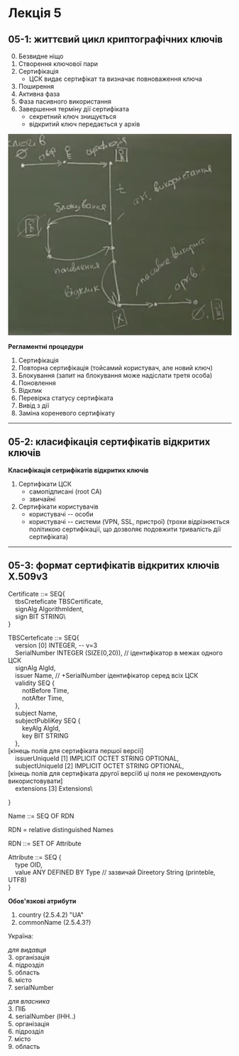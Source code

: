 # Лекція 5
## 05-1: життєвий цикл криптографічних ключів

0. Безвидне ніщо
1. Створення ключової пари
1. Сертифікація
    * ЦСК видає сертифікат та визначає повноваження ключа
1. Поширення 
1. Активна фаза
1. Фаза пасивного використання
1. Завершення терміну дії сертифіката 
    - секретний ключ знищується
    - відкритий ключ передається у архів

![](./pictures/KCL.png)

**Регламентні процедури**
1. Сертифікація
2. Повторна сертифікація (тойсамий користувач, але новий ключ)
3. Блокування (запит на блокування може надіслати третя особа)
4. Поновлення
5. Відклик
6. Перевірка статусу сертифіката
7. Вивід з дії
8. Заміна кореневого сертифікату

---

## 05-2: класифікація сертифікатів відкритих ключів

**Класифікація сетрифікатів відкритих ключів**

1. Сертифікати ЦСК
    * самопідписані (root CA)
    * звичайні
2. Сертифікати користувачів
    * користувачі -- особи
    * користувачі -- системи (VPN, SSL, пристрої) (трохи відрізняється політикою сертифікації, що дозволяє подовжити тривалість дії сертифіката)

---

## 05-3: формат сертифікатів відкритих ключів X.509v3

Certificate ::= SEQ{\
    tbsCreteficate TBSCertificate,\
    signAlg AlgorithmIdent, \
    sign BIT STRING\  
}

TBSCerteficate ::= SEQ{\
    version [0] INTEGER, -- v=3\
    SerialNumber INTEGER (SIZE(0,20)), // ідентифікатор в межах одного ЦСК\
    signAlg AlgId,\
    issuer Name, // +SerialNumber ідентифікатор серед всіх ЦСК\
    validity SEQ {\
        notBefore Time,\
        notAfter Time,\
    },\
    subject Name, \
    subjectPubliKey SEQ {\
        keyAlg AlgId,\
        key BIT STRING\
    },\
[кінець полів для сертифіката першої версії]\
    issuerUniqueId [1] IMPLICIT OCTET STRING OPTIONAL,\
    subjectUniqueId [2] IMPLICIT OCTET STRING OPTIONAL,\
[кінець полів для сертифіката другої версіїб ці поля не рекомендують використовувати]\
    extensions [3] Extensions\

}

Name ::= SEQ OF RDN 

RDN = relative distinguished Names 

RDN ::= SET OF Attribute

Attribute ::= SEQ {\
    type OID,\
    value ANY DEFINED BY Type // зазвичай Direetory String (printeble, UTF8) \
}

**Обов'язкові атрибути**
1. country (2.5.4.2) "UA"
2. commonName (2.5.4.3?)

Україна:

_для видавця_\
3. організація \
4. підрозділ \
5. область \
6. місто \
7. serialNumber

_для власника_\
3. ПІБ\
4. serialNumber (ІНН..)\
5. організація\
6. підрозділ \
7. місто\
9. область